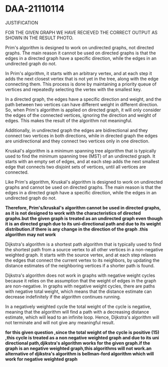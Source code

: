 # DAA-21110114


JUSTIFICATION


FOR THE GIVEN GRAPH WE HAVE RECIEVED THE CORRECT OUTPUT AS SHOWN IN THE RESULT PHOTO.

Prim's algorithm is designed to work on undirected graphs, not directed graphs. The main reason it cannot be used on directed graphs is that the edges in a directed graph have a specific direction, while the edges in an undirected graph do not.

In Prim's algorithm, it starts with an arbitrary vertex, and at each step it adds the next closest vertex that is not yet in the tree, along with the edge connecting them. This process is done by maintaining a priority queue of vertices and repeatedly selecting the vertex with the smallest key.

In a directed graph, the edges have a specific direction and weight, and the path between two vertices can have different weight in different direction. So, when Prim's algorithm is applied on directed graph, it will only consider the edges of the connected vertices, ignoring the direction and weight of edges. This makes the result of the algorithm not meaningful.

Additionally, in undirected graph the edges are bidirectional and they connect two vertices in both directions, while in directed graph the edges are unidirectional and they connect two vertices only in one direction.

Kruskal's algorithm is a minimum spanning tree algorithm that is typically used to find the minimum spanning tree (MST) of an undirected graph. It starts with an empty set of edges, and at each step adds the next smallest edge that connects two disjoint sets of vertices, until all vertices are connected.

Like Prim's algorithm, Kruskal's algorithm is designed to work on undirected graphs and cannot be used on directed graphs. The main reason is that the edges in a directed graph have a specific direction, while the edges in an undirected graph do not.

**Therefore, Prim's/kruskal's algorithm cannot be used in directed graphs, as it is not designed to work with the characteristics of directed graphs.but the given graph is treated as an undirected graph even though it is an directed graph due to its uni-directional path and due to its weight distribution.if there is any change in the direction of the graph .this algorithm may not work**

Dijkstra's algorithm is a shortest path algorithm that is typically used to find the shortest path from a source vertex to all other vertices in a non-negative weighted graph. It starts with the source vertex, and at each step relaxes the edges that connect the current vertex to its neighbors, by updating the distance estimates of the neighboring vertices if a shorter path is found.

Dijkstra's algorithm does not work in graphs with negative weight cycles because it relies on the assumption that the weight of edges in the graph are non-negative. In graphs with negative weight cycles, there are paths with negative total weight, which means that the distance estimate can decrease indefinitely if the algorithm continues running.

In a negatively weighted cycle the total weight of the cycle is negative, meaning that the algorithm will find a path with a decreasing distance estimate, which will lead to an infinite loop. Hence, Dijkstra's algorithm will not terminate and will not give any meaningful result.

**for this given question ,since the total weight of the cycle is positive (15) ,this cycle is treated as a non negative weighted graph and due to its uni directional path,djikstra's algorithm works for the given graph.if the graph is an negative weighted graph,this algorithms will not work.an alternative of djikstra's algorithm is bellman-ford algorithm which will work for negative weighted graph**
